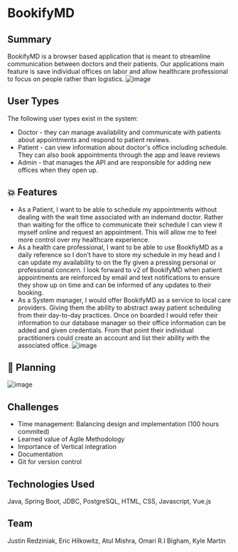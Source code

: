 # BookifyMD

## Summary

BookifyMD is a browser based application that is meant to streamline communication between doctors and their patients. Our applications main feature is  save individual offices on labor and allow healthcare professional to focus on people rather than logistics.
![image](https://user-images.githubusercontent.com/47091126/165093730-c24f5147-9340-49a9-b57c-f24a6ec6b706.png)

##  User Types
The following user types exist in the system:
- Doctor - they can manage availability and communicate with patients about appointments and respond to patient reviews. 
- Patient - can view information about doctor's office including schedule. They can also book appointments through the app and leave reviews 
- Admin - that manages the API and are responsible for adding new offices when they open up.

## 💥 Features

- As a Patient, I want to be able to schedule my appointments without dealing with the wait time associated with an indemand doctor. Rather than waiting for the office to communicate their schedule I can view it myself online and request an appointment. This will allow me to feel more control over my healthcare experience.
- As a health care professional, I want to be able to use BookfiyMD as a daily reference so I don’t have to store my schedule in my head and I can update my availability to on the fly given a pressing personal or professional concern. I look forward to v2 of BookifyMD when patient appointments are reinforced by email and text notifications to ensure they show up on time and can be informed of any updates to their booking.
- As a System manager, I would offer BookifyMD as a service to local care providers. Giving them the ability to abstract away patient scheduling from their day-to-day practices. Once on boarded I would refer their information to our database manager so their office information can be added and given credentials. From that point their individual practitioners could create an account and list their ability with the associated office.
![image](https://user-images.githubusercontent.com/47091126/165093860-d7145969-7a58-4d3f-a511-45293e683032.png)

## 📅 Planning
![image](https://user-images.githubusercontent.com/47091126/165094078-7c4bc25d-dd7c-45f5-b09d-06dc37239fd5.png)
  
## Challenges
- Time management: Balancing design and implementation (100 hours commited)
- Learned value of Agile Methodology
- Importance of Vertical integration
- Documentation
- Git for version control
  
## Technologies Used
Java, Spring Boot, JDBC, PostgreSQL, HTML, CSS, Javascript, Vue.js

## Team
Justin Redziniak, Eric Hilkowitz, Atul Mishra, Omari R.I Bigham, Kyle Martin

